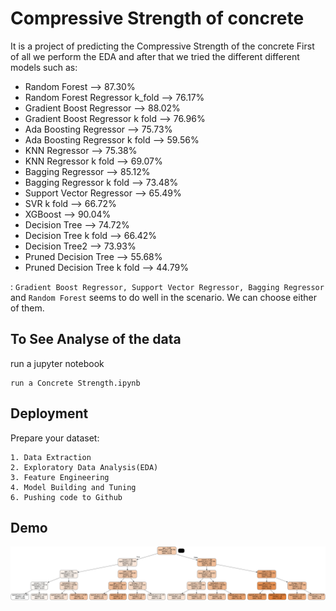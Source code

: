 
# Compressive Strength of concrete

It is a project of predicting the Compressive Strength of the concrete First of all we perform the EDA and after that we tried the different different models such as:

*	Random Forest --> 87.30%
*	Random Forest Regressor k_fold --> 76.17%
*	Gradient Boost Regressor --> 88.02%
*	Gradient Boost Regressor k fold -->	76.96%
*	Ada Boosting Regressor --> 75.73%
*	Ada Boosting Regressor k fold --> 59.56%
*	KNN Regressor --> 75.38%
*	KNN Regressor k fold --> 69.07%
*	Bagging Regressor --> 85.12%
*	Bagging Regressor k fold --> 73.48%
*	Support Vector Regressor --> 65.49%
*	SVR k fold --> 66.72%
*	XGBoost --> 90.04%
*	Decision Tree --> 74.72%
*	Decision Tree k fold --> 66.42%
*	Decision Tree2 --> 73.93%
*	Pruned Decision Tree --> 55.68%
*	Pruned Decision Tree k fold --> 44.79%

: ```Gradient Boost Regressor, Support Vector Regressor, Bagging Regressor``` and ```Random Forest``` seems to do well in the scenario. We can choose either of them.


## To See Analyse of the data
run a jupyter notebook
```
run a Concrete Strength.ipynb
```
## Deployment
Prepare your dataset:
```
1. Data Extraction
2. Exploratory Data Analysis(EDA)
3. Feature Engineering
4. Model Building and Tuning
6. Pushing code to Github
```


## Demo

![App Screenshot](https://raw.githubusercontent.com/Franky-Saxena/Compressive-Strength-Of-Concrete/main/concrete_pruned.png)

